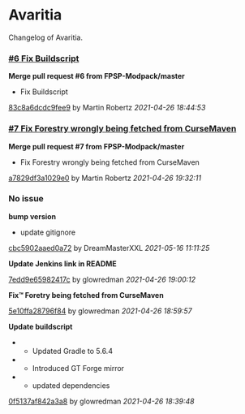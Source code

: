 
# Avaritia

Changelog of Avaritia.


### [#6 Fix Buildscript](https://github.com/GTNewHorizons/Avaritia/pull/6)
**Merge pull request #6 from FPSP-Modpack/master**
* Fix Buildscript

[83c8a6dcdc9fee9](https://github.com/GTNewHorizons/Avaritia/commit/83c8a6dcdc9fee9)
by Martin Robertz *2021-04-26 18:44:53*
### [#7 Fix Forestry wrongly being fetched from CurseMaven](https://github.com/GTNewHorizons/Avaritia/pull/7)
**Merge pull request #7 from FPSP-Modpack/master**
* Fix Forestry wrongly being fetched from CurseMaven

[a7829df3a1029e0](https://github.com/GTNewHorizons/Avaritia/commit/a7829df3a1029e0)
by Martin Robertz *2021-04-26 19:32:11*
### No issue
**bump version**
* update gitignore

[cbc5902aaed0a72](https://github.com/GTNewHorizons/Avaritia/commit/cbc5902aaed0a72)
by DreamMasterXXL *2021-05-16 11:11:25*

**Update Jenkins link in README**

[7edd9e65982417c](https://github.com/GTNewHorizons/Avaritia/commit/7edd9e65982417c)
by glowredman *2021-04-26 19:00:12*

**Fix™ Foretry being fetched from CurseMaven**

[5e10ffa28796f84](https://github.com/GTNewHorizons/Avaritia/commit/5e10ffa28796f84)
by glowredman *2021-04-26 18:59:57*

**Update buildscript**
* - Updated Gradle to 5.6.4
* - Introduced GT Forge mirror
* - updated dependencies

[0f5137af842a3a8](https://github.com/GTNewHorizons/Avaritia/commit/0f5137af842a3a8)
by glowredman *2021-04-26 18:39:48*

